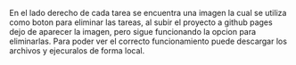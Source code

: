 En el lado derecho de cada tarea se encuentra una imagen la cual se utiliza como boton para eliminar las tareas, al subir el proyecto a github pages dejo de aparecer la imagen, pero sigue funcionando la opcion para eliminarlas. 
Para poder ver el correcto funcionamiento puede descargar los archivos y ejecuralos de forma local.
